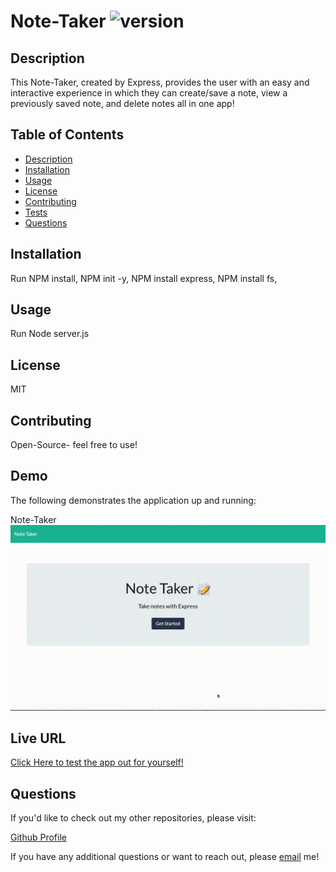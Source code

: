 # Note-Taker ![version](https://img.shields.io/badge/version-1.0.0-blue)

## Description

This Note-Taker, created by Express, provides the user with an easy and interactive experience in which they can create/save a note, view a previously saved note, and delete notes all in one app!

## Table of Contents

- [Description](#description)
- [Installation](#installation)
- [Usage](#usage)
- [License](#license)
- [Contributing](#contributing)
- [Tests](#tests)
- [Questions](#questions)

## Installation

Run NPM install, NPM init -y, NPM install express, NPM install fs,

## Usage

Run Node server.js

## License

MIT

## Contributing

Open-Source- feel free to use!


## Demo

The following demonstrates the application up and running:

Note-Taker ![demo](Assets/server.gif)

## Live URL

[Click Here to test the app out for yourself!](https://frozen-anchorage-90158.herokuapp.com/)

## Questions

If you'd like to check out my other repositories, please visit:

[Github Profile](https://github.com/vivianaarenas)

If you have any additional questions or want to reach out, please [email](mailto:vivianaaarenas@gmail.com) me!
